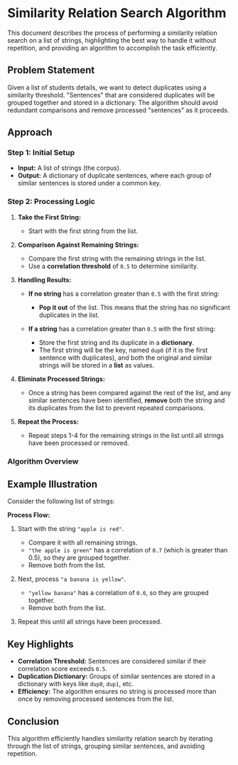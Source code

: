 # Similarity Relation Search Algorithm

This document describes the process of performing a similarity relation search on a list of strings, highlighting the best way to handle it without repetition, and providing an algorithm to accomplish the task efficiently.

## Problem Statement

Given a list of students details, we want to detect duplicates using a similarity threshold. "Sentences" that are considered duplicates will be grouped together and stored in a dictionary. The algorithm should avoid redundant comparisons and remove processed "sentences" as it proceeds.

## Approach

### Step 1: Initial Setup
- **Input:** A list of strings (the corpus).
- **Output:** A dictionary of duplicate sentences, where each group of similar sentences is stored under a common key.
 
### Step 2: Processing Logic

1. **Take the First String:**
   - Start with the first string from the list.
   
2. **Comparison Against Remaining Strings:**
   - Compare the first string with the remaining strings in the list.
   - Use a **correlation threshold** of `0.5` to determine similarity.

3. **Handling Results:**
   - **If no string** has a correlation greater than `0.5` with the first string:
     - **Pop it out** of the list. This means that the string has no significant duplicates in the list.
   
   - **If a string** has a correlation greater than `0.5` with the first string:
     - Store the first string and its duplicate in a **dictionary**.
     - The first string will be the key, named `dup0` (if it is the first sentence with duplicates), and both the original and similar strings will be stored in a **list** as values.
   
4. **Eliminate Processed Strings:**
   - Once a string has been compared against the rest of the list, and any similar sentences have been identified, **remove** both the string and its duplicates from the list to prevent repeated comparisons.

5. **Repeat the Process:**
   - Repeat steps 1-4 for the remaining strings in the list until all strings have been processed or removed.

### Algorithm Overview


## Example Illustration

Consider the following list of strings:


**Process Flow:**

1. Start with the string `"apple is red"`.
   - Compare it with all remaining strings.
   - `"the apple is green"` has a correlation of `0.7` (which is greater than 0.5), so they are grouped together.
   - Remove both from the list.

2. Next, process `"a banana is yellow"`.
   - `"yellow banana"` has a correlation of `0.6`, so they are grouped together.
   - Remove both from the list.

3. Repeat this until all strings have been processed.

## Key Highlights

- **Correlation Threshold:** Sentences are considered similar if their correlation score exceeds `0.5`.
- **Duplication Dictionary:** Groups of similar sentences are stored in a dictionary with keys like `dup0`, `dup1`, etc.
- **Efficiency:** The algorithm ensures no string is processed more than once by removing processed sentences from the list.

## Conclusion

This algorithm efficiently handles similarity relation search by iterating through the list of strings, grouping similar sentences, and avoiding repetition.
